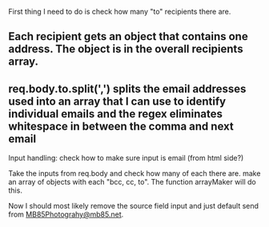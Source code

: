 First thing I need to do is check how many "to" recipients there are.

Each recipient gets an object that contains one address. The object is in the overall recipients array.
  -------
  req.body.to.split(',') splits the email addresses used into an array that I can use to identify individual emails and the regex eliminates whitespace in between the comma and next email
  -------

  Input handling: check how to make sure input is email (from html side?)

Take the inputs from req.body and check how many of each there are. make an array of objects with each "bcc, cc, to". The function arrayMaker will do this.

Now I should most likely remove the source field input and just default send from MB85Photograhy@mb85.net.